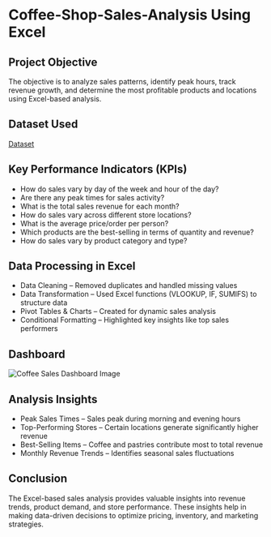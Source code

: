 # Coffee-Shop-Sales-Analysis Using Excel

## Project Objective

The objective is to analyze sales patterns, identify peak hours, track revenue growth, and determine the most profitable products and locations using Excel-based analysis.

## Dataset Used
<a href="https://github.com/Akshay-Rana13/Coffee-Shop-Sales-Analysis/blob/main/Coffee%20Shop%20Sales%20(0riginal%20dataset).xlsx">Dataset</a>

## Key Performance Indicators (KPIs)
- How do sales vary by day of the week and hour of the day?
- Are there any peak times for sales activity?
- What is the total sales revenue for each month?
- How do sales vary across different store locations?
- What is the average price/order per person?
- Which products are the best-selling in terms of quantity and revenue?
- How do sales vary by product category and type?

## Data Processing in Excel
- Data Cleaning – Removed duplicates and handled missing values
- Data Transformation – Used Excel functions (VLOOKUP, IF, SUMIFS) to structure data
- Pivot Tables & Charts – Created for dynamic sales analysis
- Conditional Formatting – Highlighted key insights like top sales performers

## Dashboard
![Coffee Sales Dashboard Image](https://github.com/user-attachments/assets/393be70f-bfdf-4dad-b1c6-7804cb828781)


## Analysis Insights
- Peak Sales Times – Sales peak during morning and evening hours
- Top-Performing Stores – Certain locations generate significantly higher revenue
- Best-Selling Items – Coffee and pastries contribute most to total revenue
- Monthly Revenue Trends – Identifies seasonal sales fluctuations

## Conclusion

The Excel-based sales analysis provides valuable insights into revenue trends, product demand, and store performance. These insights help in making data-driven decisions to optimize pricing, inventory, and marketing strategies.
